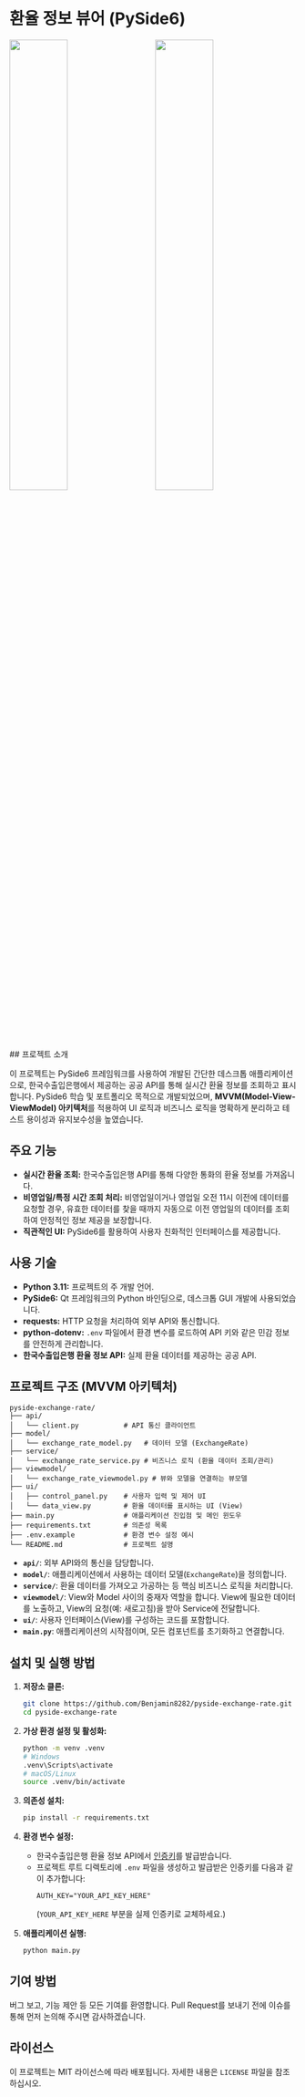 # 환율 정보 뷰어 (PySide6)

<p float="left">
  <img src="https://github.com/user-attachments/assets/a677ffdb-82e6-40fe-85e7-4f5fa1894bdb" width="45%" style="margin-right:5%" />
  <img src="https://github.com/user-attachments/assets/69e0152f-cc13-45d1-96db-70f76f1ad67f" width="45%" />
</p>
## 프로젝트 소개

이 프로젝트는 PySide6 프레임워크를 사용하여 개발된 간단한 데스크톱 애플리케이션으로, 한국수출입은행에서 제공하는 공공 API를 통해 실시간 환율 정보를 조회하고 표시합니다. PySide6 학습 및 포트폴리오 목적으로 개발되었으며, **MVVM(Model-View-ViewModel) 아키텍처**를 적용하여 UI 로직과 비즈니스 로직을 명확하게 분리하고 테스트 용이성과 유지보수성을 높였습니다.

## 주요 기능

*   **실시간 환율 조회:** 한국수출입은행 API를 통해 다양한 통화의 환율 정보를 가져옵니다.
*   **비영업일/특정 시간 조회 처리:** 비영업일이거나 영업일 오전 11시 이전에 데이터를 요청할 경우, 유효한 데이터를 찾을 때까지 자동으로 이전 영업일의 데이터를 조회하여 안정적인 정보 제공을 보장합니다.
*   **직관적인 UI:** PySide6를 활용하여 사용자 친화적인 인터페이스를 제공합니다.

## 사용 기술

*   **Python 3.11:** 프로젝트의 주 개발 언어.
*   **PySide6:** Qt 프레임워크의 Python 바인딩으로, 데스크톱 GUI 개발에 사용되었습니다.
*   **requests:** HTTP 요청을 처리하여 외부 API와 통신합니다.
*   **python-dotenv:** `.env` 파일에서 환경 변수를 로드하여 API 키와 같은 민감 정보를 안전하게 관리합니다.
*   **한국수출입은행 환율 정보 API:** 실제 환율 데이터를 제공하는 공공 API.

## 프로젝트 구조 (MVVM 아키텍처)

```
pyside-exchange-rate/
├── api/
│   └── client.py           # API 통신 클라이언트
├── model/
│   └── exchange_rate_model.py   # 데이터 모델 (ExchangeRate)
├── service/
│   └── exchange_rate_service.py # 비즈니스 로직 (환율 데이터 조회/관리)
├── viewmodel/
│   └── exchange_rate_viewmodel.py # 뷰와 모델을 연결하는 뷰모델
├── ui/
│   ├── control_panel.py    # 사용자 입력 및 제어 UI
│   └── data_view.py        # 환율 데이터를 표시하는 UI (View)
├── main.py                 # 애플리케이션 진입점 및 메인 윈도우
├── requirements.txt        # 의존성 목록
├── .env.example            # 환경 변수 설정 예시
└── README.md               # 프로젝트 설명
```

*   **`api/`**: 외부 API와의 통신을 담당합니다.
*   **`model/`**: 애플리케이션에서 사용하는 데이터 모델(`ExchangeRate`)을 정의합니다.
*   **`service/`**: 환율 데이터를 가져오고 가공하는 등 핵심 비즈니스 로직을 처리합니다.
*   **`viewmodel/`**: View와 Model 사이의 중재자 역할을 합니다. View에 필요한 데이터를 노출하고, View의 요청(예: 새로고침)을 받아 Service에 전달합니다.
*   **`ui/`**: 사용자 인터페이스(View)를 구성하는 코드를 포함합니다.
*   **`main.py`**: 애플리케이션의 시작점이며, 모든 컴포넌트를 초기화하고 연결합니다.

## 설치 및 실행 방법

1.  **저장소 클론:**
    ```bash
    git clone https://github.com/Benjamin8282/pyside-exchange-rate.git
    cd pyside-exchange-rate
    ```

2.  **가상 환경 설정 및 활성화:**
    ```bash
    python -m venv .venv
    # Windows
    .venv\Scripts\activate
    # macOS/Linux
    source .venv/bin/activate
    ```

3.  **의존성 설치:**
    ```bash
    pip install -r requirements.txt
    ```

4.  **환경 변수 설정:**
    *   한국수출입은행 환율 정보 API에서 [인증키](https://www.koreaexim.go.kr/ir/HPHKIR020M01?apino=2&viewtype=C&searchselect=&searchword=)를 발급받습니다.
    *   프로젝트 루트 디렉토리에 `.env` 파일을 생성하고 발급받은 인증키를 다음과 같이 추가합니다:
        ```
        AUTH_KEY="YOUR_API_KEY_HERE"
        ```
        (`YOUR_API_KEY_HERE` 부분을 실제 인증키로 교체하세요.)

5.  **애플리케이션 실행:**
    ```bash
    python main.py
    ```

## 기여 방법

버그 보고, 기능 제안 등 모든 기여를 환영합니다. Pull Request를 보내기 전에 이슈를 통해 먼저 논의해 주시면 감사하겠습니다.

## 라이선스

이 프로젝트는 MIT 라이선스에 따라 배포됩니다. 자세한 내용은 `LICENSE` 파일을 참조하십시오.
